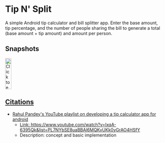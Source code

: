 # Tip N' Split

A simple Android tip calculator and bill splitter app. Enter the base amount, tip percentage, and the number of people sharing the bill to generate a total (base amount + tip amount) and amount per person.


## Snapshots

<a href="https://drive.google.com/uc?export=view&id=1i3IfkCN0a7J-MffYVZ5-RIpOOEWspZRk"><img src="https://drive.google.com/uc?export=view&id=1i3IfkCN0a7J-MffYVZ5-RIpOOEWspZRk" style="width: 20px; height: 100px" title="Click to enlarge picture" />



## Citations

- Rahul Pandey's YouTube playlist on developing a tip calculator app for android
  - Link: https://www.youtube.com/watch?v=lxqA-6395Qk&list=PL7NYbSE8uaBBAl6MQKvUKk0yGrAO4HSfY
  - Description: concept and basic implementation
